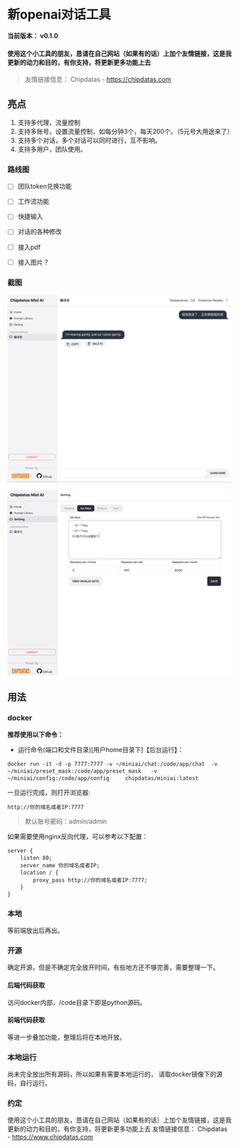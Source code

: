 # 新openai对话工具

**当前版本： v0.1.0**

####  使用这个小工具的朋友，恳请在自己网站（如果有的话）上加个友情链接，这是我更新的动力和目的，有你支持，将更新更多功能上去
> 友情链接信息： Chipdatas - https://chipdatas.com


## 亮点
1. 支持多代理，流量控制
2. 支持多账号，设置流量控制，如每分钟3个，每天200个。（5元号大用途来了）
3. 支持多个对话，多个对话可以同时进行，互不影响。
4. 支持多用户，团队使用。


### 路线图
- [ ] 团队token兑换功能
- [ ] 工作流功能
- [ ] 快捷输入
- [ ] 对话的各种修改
- [ ] 接入pdf
- [ ] 接入图片？


### 截图

![img.png](img.png)


![2.png](2.png)

## 用法

### docker

**推荐使用以下命令：**

- 运行命令(端口和文件目录)[用户home目录下]【后台运行】：
```
docker run -it -d -p 7777:7777 -v ~/miniai/chat:/code/app/chat  -v ~/miniai/preset_mask:/code/app/preset_mask   -v ~/miniai/config:/code/app/config     chipdatas/miniai:latest
```


一旦运行完成，则打开浏览器:
```
http://你的域名或者IP:7777
```

> 默认账号密码：admin/admin


如果需要使用nginx反向代理，可以参考以下配置：
```
server {
    listen 80;
    server_name 你的域名或者IP;
    location / {
        proxy_pass http://你的域名或者IP:7777;
    }
}
```



### 本地
等前端放出后再出。


### 开源

确定开源，但是不确定完全放开时间，有些地方还不够完善，需要整理一下。

#### 后端代码获取
访问docker内部，/code目录下即是python源码。

#### 前端代码获取
等进一步叠加功能，整理后将在本地开放。



### 本地运行
尚未完全放出所有源码，所以如果有需要本地运行的， 请取docker镜像下的源码，自行运行。


### 约定
使用这个小工具的朋友，恳请在自己网站（如果有的话）上加个友情链接，这是我更新的动力和目的，有你支持，将更新更多功能上去
友情链接信息： Chipdatas  - https://www.chipdatas.com
 
